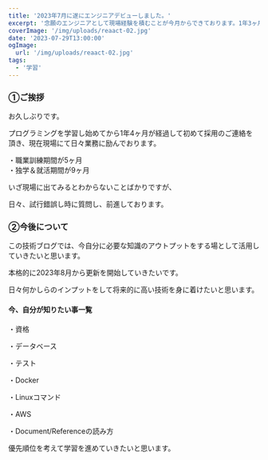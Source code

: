 ```yaml
---
title: '2023年7月に遂にエンジニアデビューしました。'
excerpt: '念願のエンジニアとして現場経験を積むことが今月からできております。1年3ヶ月程、独学や就活をしてまいりましたがひとまずは現場経験を日々できていることを大変嬉しく思います。'
coverImage: '/img/uploads/reaact-02.jpg'
date: '2023-07-29T13:00:00'
ogImage:
  url: '/img/uploads/reaact-02.jpg'
tags:
  - '学習'
---
```


### ①ご挨拶
お久しぶりです。  
  
プログラミングを学習し始めてから1年4ヶ月が経過して初めて採用のご連絡を頂き、現在現場にて日々業務に励んでおります。  
  
・職業訓練期間が5ヶ月  
・独学＆就活期間が9ヶ月  
  
いざ現場に出てみるとわからないことばかりですが、  
  
日々、試行錯誤し時に質問し、前進しております。  

### ②今後について
この技術ブログでは、今自分に必要な知識のアウトプットをする場として活用していきたいと思います。  
  
本格的に2023年8月から更新を開始していきたいです。  
  
日々何かしらのインプットをして将来的に高い技術を身に着けたいと思います。  

#### 今、自分が知りたい事一覧
  
・資格  
  
・データベース  
  
・テスト  
  
・Docker  
  
・Linuxコマンド  
  
・AWS  
  
・Document/Referenceの読み方  
  
優先順位を考えて学習を進めていきたいと思います。


